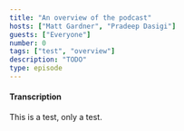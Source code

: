 ```yaml
---
title: "An overview of the podcast"
hosts: ["Matt Gardner", "Pradeep Dasigi"]
guests: ["Everyone"]
number: 0
tags: ["test", "overview"]
description: "TODO"
type: episode
---
```


#### Transcription

This is a test, only a test.
